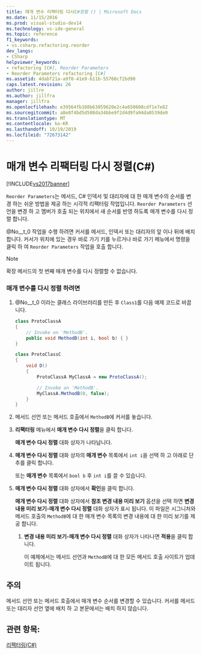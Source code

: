 ```yaml
---
title: 매개 변수 리팩터링 다시C#정렬 () | Microsoft Docs
ms.date: 11/15/2016
ms.prod: visual-studio-dev14
ms.technology: vs-ide-general
ms.topic: reference
f1_keywords:
- vs.csharp.refactoring.reorder
dev_langs:
- CSharp
helpviewer_keywords:
- refactoring [C#], Reorder Parameters
- Reorder Parameters refactoring [C#]
ms.assetid: 4dabf21a-a9f0-41e9-b11b-55760cf2bd90
caps.latest.revision: 26
author: jillre
ms.author: jillfra
manager: jillfra
ms.openlocfilehash: e39564fb108b63859620e2c4a650608cdf1e7e82
ms.sourcegitcommit: a8e8f4bd5d508da34bbe9f2d4d9fa94da0539de0
ms.translationtype: MT
ms.contentlocale: ko-KR
ms.lasthandoff: 10/19/2019
ms.locfileid: "72673142"
---
```

# <a name="reorder-parameters-refactoring-c"></a>매개 변수 리팩터링 다시 정렬(C#)
[!INCLUDE[vs2017banner](../includes/vs2017banner.md)]

`Reorder Parameters`는 메서드, C# 인덱서 및 대리자에 대 한 매개 변수의 순서를 변경 하는 쉬운 방법을 제공 하는 시각적 리팩터링 작업입니다. `Reorder Parameters` 선언을 변경 하 고 멤버가 호출 되는 위치에서 새 순서를 반영 하도록 매개 변수를 다시 정렬 합니다.

 @No__t_0 작업을 수행 하려면 커서를 메서드, 인덱서 또는 대리자의 앞 이나 뒤에 배치 합니다. 커서가 위치에 있는 경우 바로 가기 키를 누르거나 바로 가기 메뉴에서 명령을 클릭 하 여 `Reorder Parameters` 작업을 호출 합니다.

> [!NOTE]
> 확장 메서드의 첫 번째 매개 변수를 다시 정렬할 수 없습니다.

### <a name="to-reorder-parameters"></a>매개 변수를 다시 정렬 하려면

1. @No__t_0 이라는 클래스 라이브러리를 만든 후 `Class1`를 다음 예제 코드로 바꿉니다.

    ```csharp
    class ProtoClassA
    {
        // Invoke on 'MethodB'.
        public void MethodB(int i, bool b) { }
    }

    class ProtoClassC
    {
        void D()
        {
            ProtoClassA MyClassA = new ProtoClassA();

            // Invoke on 'MethodB'.
            MyClassA.MethodB(0, false);
        }
    }
    ```

2. 메서드 선언 또는 메서드 호출에서 `MethodB`에 커서를 놓습니다.

3. **리팩터링** 메뉴에서 **매개 변수 다시 정렬**을 클릭 합니다.

     **매개 변수 다시 정렬** 대화 상자가 나타납니다.

4. **매개 변수 다시 정렬** 대화 상자의 **매개 변수** 목록에서 `int i`을 선택 하 고 아래로 단추를 클릭 합니다.

     또는 **매개 변수** 목록에서 `bool b` 후 `int i`를 끌 수 있습니다.

5. **매개 변수 다시 정렬** 대화 상자에서 **확인**을 클릭 합니다.

     **매개 변수 다시 정렬** 대화 상자에서 **참조 변경 내용 미리 보기** 옵션을 선택 하면 **변경 내용 미리 보기-매개 변수 다시 정렬** 대화 상자가 표시 됩니다. 이 파일은 시그니처와 메서드 호출의 `MethodB`에 대 한 매개 변수 목록의 변경 내용에 대 한 미리 보기를 제공 합니다.

    1. **변경 내용 미리 보기-매개 변수 다시 정렬** 대화 상자가 나타나면 **적용**을 클릭 합니다.

         이 예제에서는 메서드 선언과 `MethodB`에 대 한 모든 메서드 호출 사이트가 업데이트 됩니다.

## <a name="remarks"></a>주의
 메서드 선언 또는 메서드 호출에서 매개 변수 순서를 변경할 수 있습니다. 커서를 메서드 또는 대리자 선언 옆에 배치 하 고 본문에서는 배치 하지 않습니다.

## <a name="see-also"></a>관련 항목:
 [리팩터링(C#)](../csharp-ide/refactoring-csharp.md)